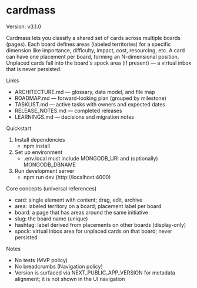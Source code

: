 # cardmass

Version: v3.1.0

Cardmass lets you classify a shared set of cards across multiple boards (pages). Each board defines areas (labeled territories) for a specific dimension like importance, difficulty, impact, cost, resourcing, etc. A card can have one placement per board, forming an N-dimensional position. Unplaced cards fall into the board's spock area (if present) — a virtual inbox that is never persisted.

Links
- ARCHITECTURE.md — glossary, data model, and file map
- ROADMAP.md — forward-looking plan (grouped by milestone)
- TASKLIST.md — active tasks with owners and expected dates
- RELEASE_NOTES.md — completed releases
- LEARNINGS.md — decisions and migration notes

Quickstart
1) Install dependencies
   - npm install
2) Set up environment
   - .env.local must include MONGODB_URI and (optionally) MONGODB_DBNAME
3) Run development server
   - npm run dev (http://localhost:4000)

Core concepts (universal references)
- card: single element with content; drag, edit, archive
- area: labeled territory on a board; placement label per board
- board: a page that has areas around the same initiative
- slug: the board name (unique)
- hashtag: label derived from placements on other boards (display-only)
- spock: virtual inbox area for unplaced cards on that board; never persisted

Notes
- No tests (MVP policy)
- No breadcrumbs (Navigation policy)
- Version is surfaced via NEXT_PUBLIC_APP_VERSION for metadata alignment; it is not shown in the UI navigation
